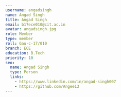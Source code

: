```yaml
---
username: angadsingh
name: Angad Singh
title: Angad Singh
email: b17ece010@cit.ac.in
avatar: angadsingh.jpg
role: Member
type: member
roll: Gau-c-17/010
branch: ECE
education: B.Tech
priority: 10
seo:
  name: Angad Singh
  type: Person
  links:
    - https://www.linkedin.com/in/angad-singh007
    - https://github.com/Angee13
---
```

